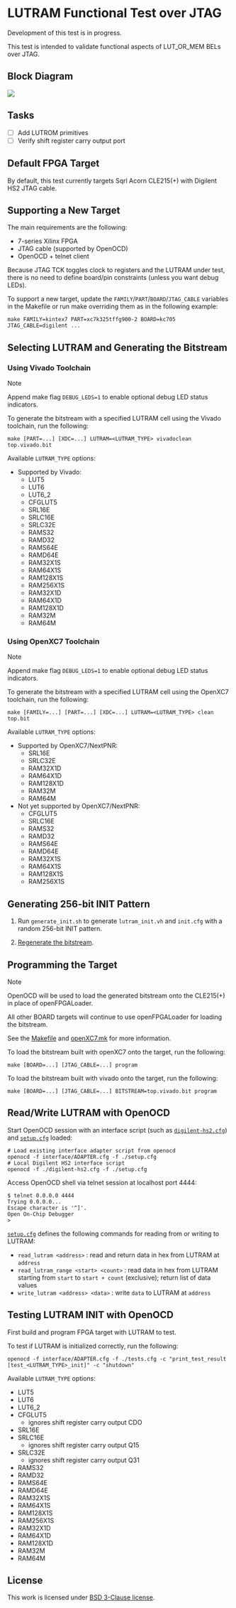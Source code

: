 # LUTRAM Functional Test over JTAG

Development of this test is in progress.

This test is intended to validate functional aspects of LUT_OR_MEM BELs over JTAG.

## Block Diagram

![](./doc/jtag_lutram_block_diagram.png)

## Tasks

- [ ] Add LUTROM primitives
- [ ] Verify shift register carry output port

## Default FPGA Target

By default, this test currently targets Sqrl Acorn CLE215(+) with Digilent HS2 JTAG cable.

## Supporting a New Target

The main requirements are the following:

- 7-series Xilinx FPGA
- JTAG cable (supported by OpenOCD)
- OpenOCD + telnet client 

Because JTAG TCK toggles clock to registers and the LUTRAM under test, there is no need to define
board/pin constraints (unless you want debug LEDs).

To support a new target, update the `FAMILY`/`PART`/`BOARD`/`JTAG_CABLE` variables in the Makefile
or run make overriding them as in the following example:

```
make FAMILY=kintex7 PART=xc7k325tffg900-2 BOARD=kc705 JTAG_CABLE=digilent ...
```

## Selecting LUTRAM and Generating the Bitstream

### Using Vivado Toolchain

> [!NOTE]
> Append make flag `DEBUG_LEDS=1` to enable optional debug LED status indicators.

To generate the bitstream with a specified LUTRAM cell using the Vivado toolchain, run the following:

```
make [PART=...] [XDC=...] LUTRAM=<LUTRAM_TYPE> vivadoclean top.vivado.bit
```

Available `LUTRAM_TYPE` options:

- Supported by Vivado:
    - LUT5
    - LUT6
    - LUT6_2
    - CFGLUT5
    - SRL16E
    - SRLC16E
    - SRLC32E
    - RAMS32
    - RAMD32
    - RAMS64E
    - RAMD64E
    - RAM32X1S
    - RAM64X1S
    - RAM128X1S
    - RAM256X1S
    - RAM32X1D
    - RAM64X1D
    - RAM128X1D
    - RAM32M
    - RAM64M

### Using OpenXC7 Toolchain

> [!NOTE]
> Append make flag `DEBUG_LEDS=1` to enable optional debug LED status indicators.

To generate the bitstream with a specified LUTRAM cell using the OpenXC7 toolchain, run the following:

```
make [FAMILY=...] [PART=...] [XDC=...] LUTRAM=<LUTRAM_TYPE> clean top.bit
```

Available `LUTRAM_TYPE` options:

- Supported by OpenXC7/NextPNR:
    - SRL16E
    - SRLC32E
    - RAM32X1D
    - RAM64X1D
    - RAM128X1D
    - RAM32M
    - RAM64M
- Not yet supported by OpenXC7/NextPNR:
    - CFGLUT5
    - SRLC16E
    - RAMS32
    - RAMD32
    - RAMS64E
    - RAMD64E
    - RAM32X1S
    - RAM64X1S
    - RAM128X1S
    - RAM256X1S

## Generating 256-bit INIT Pattern

1. Run `generate_init.sh` to generate `lutram_init.vh` and `init.cfg` with a random 256-bit INIT pattern.

2. [Regenerate the bitstream](#SelectingLutramAndGeneratingTheBitstream).

## Programming the Target

> [!NOTE]
> OpenOCD will be used to load the generated bitstream onto the CLE215(+) in place of openFPGALoader.
>
> All other BOARD targets will continue to use openFPGALoader for loading the bitstream.
>
> See the [Makefile](./Makefile) and [openXC7.mk](../../openXC7.mk) for more information.

To load the bitstream built with openXC7 onto the target, run the following:

```
make [BOARD=...] [JTAG_CABLE=...] program
```

To load the bitstream built with vivado onto the target, run the following:

```
make [BOARD=...] [JTAG_CABLE=...] BITSTREAM=top.vivado.bit program
```

## Read/Write LUTRAM with OpenOCD

Start OpenOCD session with an interface script (such as [`digilent-hs2.cfg`](./digilent-hs2.cfg))
and [`setup.cfg`](./setup.cfg) loaded:

```
# Load existing interface adapter script from openocd
openocd -f interface/ADAPTER.cfg -f ./setup.cfg
# Local Digilent HS2 interface script
openocd -f ./digilent-hs2.cfg -f ./setup.cfg
```

Access OpenOCD shell via telnet session at localhost port 4444:

```
$ telnet 0.0.0.0 4444
Trying 0.0.0.0...
Escape character is '^]'.
Open On-Chip Debugger
>
```

[`setup.cfg`](./setup.cfg) defines the following commands for reading from or writing to LUTRAM:

- `read_lutram <address>` : read and return data in hex from LUTRAM at `address`
- `read_lutram_range <start> <count>` : read data in hex from LUTRAM starting from `start` to `start + count` (exclusive); return list of data values
- `write_lutram <address> <data>` : write `data` to LUTRAM at `address`

## Testing LUTRAM INIT with OpenOCD

First build and program FPGA target with LUTRAM to test.

To test if LUTRAM is initialized correctly, run the following:

```
openocd -f interface/ADAPTER.cfg -f ./tests.cfg -c "print_test_result [test_<LUTRAM_TYPE>_init]" -c "shutdown"
```

Available `LUTRAM_TYPE` options:

- LUT5
- LUT6
- LUT6_2
- CFGLUT5
    - ignores shift register carry output CDO
- SRL16E
- SRLC16E
    - ignores shift register carry output Q15
- SRLC32E
    - ignores shift register carry output Q31
- RAMS32
- RAMD32
- RAMS64E
- RAMD64E
- RAM32X1S
- RAM64X1S
- RAM128X1S
- RAM256X1S
- RAM32X1D
- RAM64X1D
- RAM128X1D
- RAM32M
- RAM64M

## License

This work is licensed under [BSD 3-Clause license](../../LICENSE).

